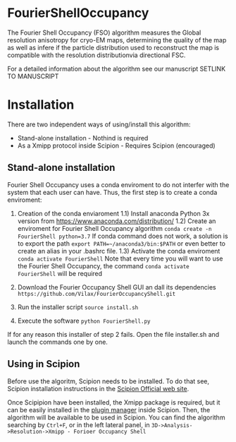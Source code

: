# FourierShellOccupancy

The Fourier Shell Occupancy (FSO) algorithm measures the Global resolution anisotropy for cryo-EM maps, determining the quality of the map as well as infere if the particle distribution used to reconstruct the map is compatible with the resolution distributionvia directional FSC.

For a detailed information about the algorithm see our manuscript SETLINK TO MANUSCRIPT

# Installation

There are two independent ways of using/install this algorithm:

* Stand-alone installation - Nothind is required
* As a Xmipp protocol inside Scipion - Requires Scipion (encouraged)

## Stand-alone installation

Fourier Shell Occupancy uses a conda enviroment to do not interfer with the system that each user can have. Thus, the first step is to create a conda enviroment:

1) Creation of the conda enviaroment
1.1) Install anaconda Python 3x version from https://www.anaconda.com/distribution/
1.2) Create an enviroment for Fourier Shell Occupancy algorithm
    `conda create -n FourierShell python=3.7`
    If conda command does not work, a solution is to export the path `export PATH=~/anaconda3/bin:$PATH` or even better to create an alias in your .bashrc file.
1.3) Activate the conda enviroment
`conda activate FourierShell`
Note that every time you will want to use the Fourier Shell Occupancy, the command `conda activate FourierShell` will be required

2) Download the Fourier Occupancy Shell GUI an dall its dependencies
 `https://github.com/Vilax/FourierOccupancyShell.git`
3) Run the installer script
`source install.sh`
3) Execute the software
`python FourierShell.py`

If for any reason this installer of step 2 fails. Open the file installer.sh and launch the commands one by one.

## Using in Scipion

Before use the algoritm, Scipion needs to be installed. To do that see, Scipion installation instructions in the [Scipion Official web site](http://scipion.i2pc.es/).

Once Scipipion have been installed, the Xmipp package is required, but it can be easily installed in the [plugin manager](https://scipion-em.github.io/docs/docs/user/plugin-manager.html#plugin-manager) inside Scipion.
Then, the algorithm will be available to be used in Scipion. You can find the algorithm searching by `Ctrl+F`, or in the left lateral panel, in `3D->Analysis->Resolution->Xmipp - Forioer Occupancy Shell`


